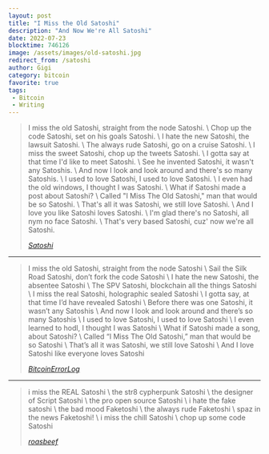 ```yaml
---
layout: post
title: "I Miss the Old Satoshi"
description: "And Now We're All Satoshi"
date: 2022-07-23
blocktime: 746126
image: /assets/images/old-satoshi.jpg
redirect_from: /satoshi
author: Gigi
category: bitcoin
favorite: true
tags:
 - Bitcoin
 - Writing
---
```


> I miss the old Satoshi, straight from the node Satoshi. \\
> Chop up the code Satoshi, set on his goals Satoshi. \\
> I hate the new Satoshi, the lawsuit Satoshi. \\
> The always rude Satoshi, go on a cruise Satoshi. \\
> I miss the sweet Satoshi, chop up the tweets Satoshi. \\
> I gotta say at that time I'd like to meet Satoshi. \\
> See he invented Satoshi, it wasn't any Satoshis. \\
> And now I look and look around and there's so many Satoshis. \\
> I used to love Satoshi, I used to love Satoshi. \\
> I even had the old windows, I thought I was Satoshi. \\
> What if Satoshi made a post about Satoshi? \\
> Called "I Miss The Old Satoshi," man that would be so Satoshi. \\
> That's all it was Satoshi, we still love Satoshi. \\
> And I love you like Satoshi loves Satoshi. \\
> I'm glad there's no Satoshi, all nym no face Satoshi. \\
> That's very based Satoshi, cuz' now we're all Satoshi.
>
> <cite>[Satoshi][sn]</cite>

[sn]: https://archive.ph/6e4c0

---


> I miss the old Satoshi, straight from the node Satoshi \\
> Sail the Silk Road Satoshi, don’t fork the code Satoshi \\
> I hate the new Satoshi, the absentee Satoshi \\
> The SPV Satoshi, blockchain all the things Satoshi \\
> I miss the real Satoshi, holographic sealed Satoshi \\
> I gotta say, at that time I’d have revealed Satoshi \\
> Before there was one Satoshi, it wasn’t any Satoshis \\
> And now I look and look around and there’s so many Satoshis \\
> I used to love Satoshi, I used to love Satoshi \\
> I even learned to hodl, I thought I was Satoshi \\
> What if Satoshi made a song, about Satoshi? \\
> Called “I Miss The Old Satoshi,” man that would be so Satoshi \\
> That’s all it was Satoshi, we still love Satoshi \\
> And I love Satoshi like everyone loves Satoshi
>
> <cite>[BitcoinErrorLog][jk]</cite>

[jk]: https://archive.ph/1L011

---


> i miss the REAL Satoshi \\
> the str8 cypherpunk Satoshi \\
> the designer of Script Satoshi \\
> the pro open source Satoshi \\
> i hate the fake satoshi \\
> the bad mood Faketoshi \\
> the always rude Faketoshi \\
> spaz in the news Faketoshi! \\
> i miss the chill Satoshi \\
> chop up some code Satoshi
>
> <cite>[roasbeef][rb]</cite>

[rb]: https://archive.ph/d7HTC
